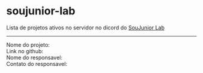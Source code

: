 # soujunior-lab

Lista de projetos ativos no servidor no dicord do [SouJunior Lab](https://discord.gg/soujunior-community-759176734460346423)

----------------

Nome do projeto:  
Link no github:  
Nome do responsavel:  
Contato do responsavel:  
